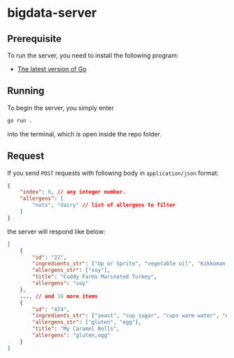 # bigdata-server

## Prerequisite

To run the server, you need to install the following program:

- [The latest version of Go](https://go.dev)

## Running

To begin the server, you simply enter

```bash
go run .
```

into the terminal, which is open inside the repo folder.

## Request

If you send `POST` requests with following body in `application/json` format:

```json
{
    "index": 0, // any integer number.
    "allergens": [
        "nuts", "dairy" // list of allergens to filter
    ]
}
```

the server will respond like below:

```json
[
    {
        "id": "22",
        "ingredients_str": ["Up or Sprite", "vegetable oil", "Kikkoman soy sauce", "garlic salt"],
        "allergens_str": ["soy"],
        "title": "Cuddy Farms Marinated Turkey",
        "allergens": "soy"
    }, 
    ..., // and 18 more items
    {
        "id": "474",
        "ingredients_str": ["yeast", "cup sugar", "cups warm water", "eggs", "oleo", "salt", "cups flour"],
        "allergens_str": ["gluten", "egg"],
        "title": "My Caramel Rolls",
        "allergens": "gluten,egg"
    }
]
```
